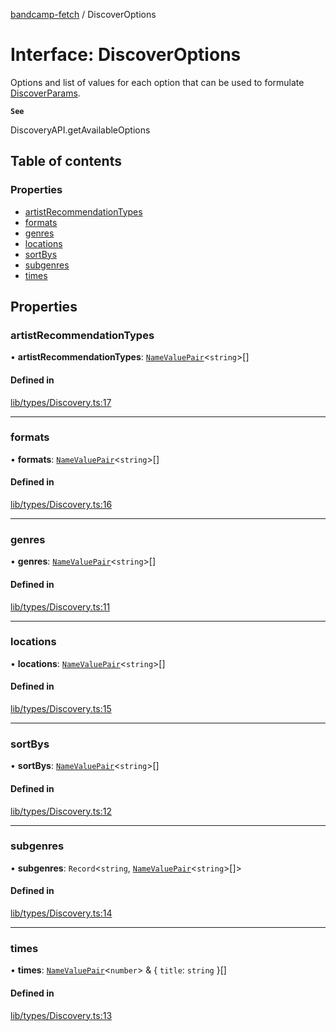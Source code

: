 [bandcamp-fetch](../README.md) / DiscoverOptions

# Interface: DiscoverOptions

Options and list of values for each option that can be used to formulate [DiscoverParams](DiscoverParams.md).

**`See`**

DiscoveryAPI.getAvailableOptions

## Table of contents

### Properties

- [artistRecommendationTypes](DiscoverOptions.md#artistrecommendationtypes)
- [formats](DiscoverOptions.md#formats)
- [genres](DiscoverOptions.md#genres)
- [locations](DiscoverOptions.md#locations)
- [sortBys](DiscoverOptions.md#sortbys)
- [subgenres](DiscoverOptions.md#subgenres)
- [times](DiscoverOptions.md#times)

## Properties

### artistRecommendationTypes

• **artistRecommendationTypes**: [`NameValuePair`](NameValuePair.md)<`string`\>[]

#### Defined in

[lib/types/Discovery.ts:17](https://github.com/patrickkfkan/bandcamp-fetch/blob/eace49c/src/lib/types/Discovery.ts#L17)

___

### formats

• **formats**: [`NameValuePair`](NameValuePair.md)<`string`\>[]

#### Defined in

[lib/types/Discovery.ts:16](https://github.com/patrickkfkan/bandcamp-fetch/blob/eace49c/src/lib/types/Discovery.ts#L16)

___

### genres

• **genres**: [`NameValuePair`](NameValuePair.md)<`string`\>[]

#### Defined in

[lib/types/Discovery.ts:11](https://github.com/patrickkfkan/bandcamp-fetch/blob/eace49c/src/lib/types/Discovery.ts#L11)

___

### locations

• **locations**: [`NameValuePair`](NameValuePair.md)<`string`\>[]

#### Defined in

[lib/types/Discovery.ts:15](https://github.com/patrickkfkan/bandcamp-fetch/blob/eace49c/src/lib/types/Discovery.ts#L15)

___

### sortBys

• **sortBys**: [`NameValuePair`](NameValuePair.md)<`string`\>[]

#### Defined in

[lib/types/Discovery.ts:12](https://github.com/patrickkfkan/bandcamp-fetch/blob/eace49c/src/lib/types/Discovery.ts#L12)

___

### subgenres

• **subgenres**: `Record`<`string`, [`NameValuePair`](NameValuePair.md)<`string`\>[]\>

#### Defined in

[lib/types/Discovery.ts:14](https://github.com/patrickkfkan/bandcamp-fetch/blob/eace49c/src/lib/types/Discovery.ts#L14)

___

### times

• **times**: [`NameValuePair`](NameValuePair.md)<`number`\> & { `title`: `string`  }[]

#### Defined in

[lib/types/Discovery.ts:13](https://github.com/patrickkfkan/bandcamp-fetch/blob/eace49c/src/lib/types/Discovery.ts#L13)
